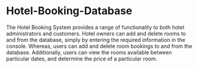 # Hotel-Booking-Database
The Hotel Booking System provides a range of functionality to both hotel administrators and customers. 
Hotel owners can add and delete rooms to and from the database, simply by entering the required information in the console. 
Whereas, users can add and delete room bookings to and from the database. Additionally, users can view the rooms available 
between particular dates, and determine the price of a particular room.

